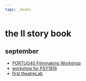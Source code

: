 ```yaml
---
tags: _books
---
```

the ll story book
===


## september

* [PORTUG40 Filmmaking Workshop](/J-HSSKV0RLmKF0STh8lySA)
* [workshop for PSY1816](/2pn97lyZTby2WkPiccklOw)
* [first theatreLab](/V0ytJejpQOyjbmo9FcOhiw)

